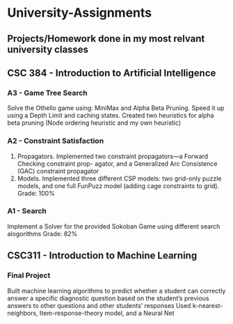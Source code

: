 # University-Assignments
## Projects/Homework done in my most relvant university classes 

## CSC 384 - Introduction to Artificial Intelligence 
### A3 - Game Tree Search
Solve the Othello game using: MiniMax and Alpha Beta Pruning. Speed it up using a Depth Limit and caching states. Created two heuristics for alpha beta pruning (Node ordering heuristic and my own heuristic)

### A2 - Constraint Satisfaction
1. Propagators. Implemented two constraint propagators—a Forward Checking constraint prop- agator, and a Generalized Arc Consistence (GAC) constraint propagator
2. Models. Implemented three different CSP models: two grid-only puzzle models, and one full FunPuzz model (adding cage constraints to grid).
Grade: 100%

### A1 - Search
Implement a Solver for the provided Sokoban Game using different search alogorithms 
Grade: 82%



## CSC311 - Introduction to Machine Learning 
###  Final Project
Built machine learning algorithms to predict whether a student can correctly answer a specific diagnostic question based on the student’s previous answers to other questions and other students’ responses
Used k-nearest-neighbors, Item-response-theory model, and a Neural Net
